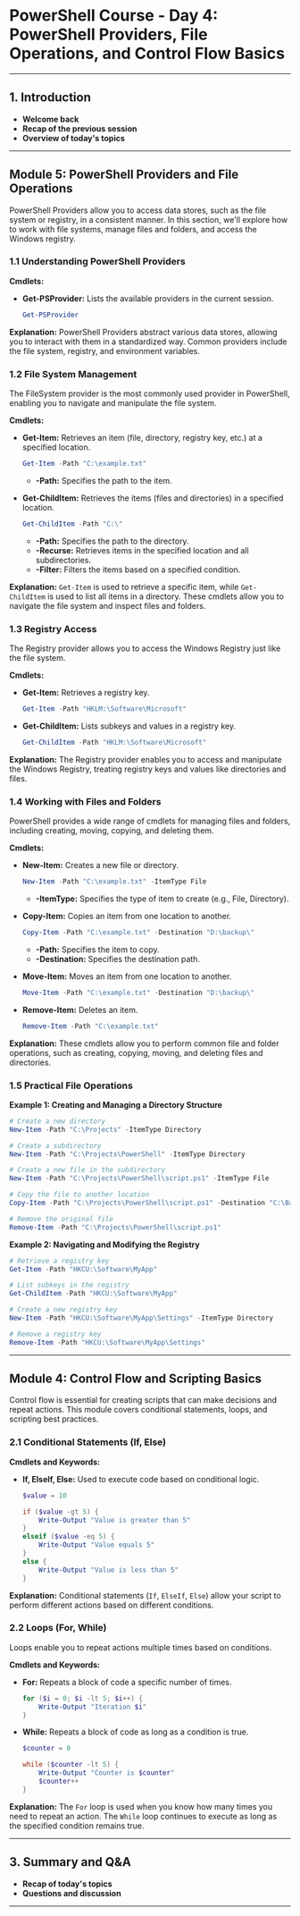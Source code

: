 # PowerShell Course - Day 4: PowerShell Providers, File Operations, and Control Flow Basics

---

## 1. Introduction
- **Welcome back**
- **Recap of the previous session**
- **Overview of today's topics**

---

## Module 5: PowerShell Providers and File Operations

PowerShell Providers allow you to access data stores, such as the file system or registry, in a consistent manner. In this section, we'll explore how to work with file systems, manage files and folders, and access the Windows registry.

### 1.1 Understanding PowerShell Providers

**Cmdlets:**
- **Get-PSProvider:** Lists the available providers in the current session.
  ```powershell
  Get-PSProvider
  ```

**Explanation:** PowerShell Providers abstract various data stores, allowing you to interact with them in a standardized way. Common providers include the file system, registry, and environment variables.

### 1.2 File System Management

The FileSystem provider is the most commonly used provider in PowerShell, enabling you to navigate and manipulate the file system.

**Cmdlets:**
- **Get-Item:** Retrieves an item (file, directory, registry key, etc.) at a specified location.
  ```powershell
  Get-Item -Path "C:\example.txt"
  ```
  - **-Path:** Specifies the path to the item.

- **Get-ChildItem:** Retrieves the items (files and directories) in a specified location.
  ```powershell
  Get-ChildItem -Path "C:\"
  ```
  - **-Path:** Specifies the path to the directory.
  - **-Recurse:** Retrieves items in the specified location and all subdirectories.
  - **-Filter:** Filters the items based on a specified condition.

**Explanation:** `Get-Item` is used to retrieve a specific item, while `Get-ChildItem` is used to list all items in a directory. These cmdlets allow you to navigate the file system and inspect files and folders.

### 1.3 Registry Access

The Registry provider allows you to access the Windows Registry just like the file system.

**Cmdlets:**
- **Get-Item:** Retrieves a registry key.
  ```powershell
  Get-Item -Path "HKLM:\Software\Microsoft"
  ```

- **Get-ChildItem:** Lists subkeys and values in a registry key.
  ```powershell
  Get-ChildItem -Path "HKLM:\Software\Microsoft"
  ```

**Explanation:** The Registry provider enables you to access and manipulate the Windows Registry, treating registry keys and values like directories and files.

### 1.4 Working with Files and Folders

PowerShell provides a wide range of cmdlets for managing files and folders, including creating, moving, copying, and deleting them.

**Cmdlets:**
- **New-Item:** Creates a new file or directory.
  ```powershell
  New-Item -Path "C:\example.txt" -ItemType File
  ```
  - **-ItemType:** Specifies the type of item to create (e.g., File, Directory).

- **Copy-Item:** Copies an item from one location to another.
  ```powershell
  Copy-Item -Path "C:\example.txt" -Destination "D:\backup\"
  ```
  - **-Path:** Specifies the item to copy.
  - **-Destination:** Specifies the destination path.

- **Move-Item:** Moves an item from one location to another.
  ```powershell
  Move-Item -Path "C:\example.txt" -Destination "D:\backup\"
  ```

- **Remove-Item:** Deletes an item.
  ```powershell
  Remove-Item -Path "C:\example.txt"
  ```

**Explanation:** These cmdlets allow you to perform common file and folder operations, such as creating, copying, moving, and deleting files and directories.

### 1.5 Practical File Operations

**Example 1: Creating and Managing a Directory Structure**
```powershell
# Create a new directory
New-Item -Path "C:\Projects" -ItemType Directory

# Create a subdirectory
New-Item -Path "C:\Projects\PowerShell" -ItemType Directory

# Create a new file in the subdirectory
New-Item -Path "C:\Projects\PowerShell\script.ps1" -ItemType File

# Copy the file to another location
Copy-Item -Path "C:\Projects\PowerShell\script.ps1" -Destination "C:\Backup\script.ps1"

# Remove the original file
Remove-Item -Path "C:\Projects\PowerShell\script.ps1"
```

**Example 2: Navigating and Modifying the Registry**
```powershell
# Retrieve a registry key
Get-Item -Path "HKCU:\Software\MyApp"

# List subkeys in the registry
Get-ChildItem -Path "HKCU:\Software\MyApp"

# Create a new registry key
New-Item -Path "HKCU:\Software\MyApp\Settings" -ItemType Directory

# Remove a registry key
Remove-Item -Path "HKCU:\Software\MyApp\Settings"
```

---

## Module 4: Control Flow and Scripting Basics

Control flow is essential for creating scripts that can make decisions and repeat actions. This module covers conditional statements, loops, and scripting best practices.

### 2.1 Conditional Statements (If, Else)

**Cmdlets and Keywords:**
- **If, ElseIf, Else:** Used to execute code based on conditional logic.
  ```powershell
  $value = 10

  if ($value -gt 5) {
      Write-Output "Value is greater than 5"
  }
  elseif ($value -eq 5) {
      Write-Output "Value equals 5"
  }
  else {
      Write-Output "Value is less than 5"
  }
  ```

**Explanation:** Conditional statements (`If`, `ElseIf`, `Else`) allow your script to perform different actions based on different conditions.

### 2.2 Loops (For, While)

Loops enable you to repeat actions multiple times based on conditions.

**Cmdlets and Keywords:**
- **For:** Repeats a block of code a specific number of times.
  ```powershell
  for ($i = 0; $i -lt 5; $i++) {
      Write-Output "Iteration $i"
  }
  ```

- **While:** Repeats a block of code as long as a condition is true.
  ```powershell
  $counter = 0

  while ($counter -lt 5) {
      Write-Output "Counter is $counter"
      $counter++
  }
  ```

**Explanation:** The `For` loop is used when you know how many times you need to repeat an action. The `While` loop continues to execute as long as the specified condition remains true.

---

## 3. Summary and Q&A
- **Recap of today's topics**
- **Questions and discussion**

---

